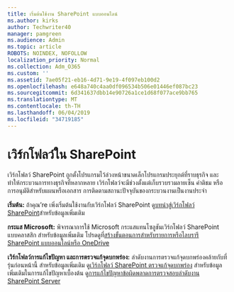 ```yaml
---
title: เริ่มต้นใช้งาน SharePoint แบบออนไลน์
ms.author: kirks
author: Techwriter40
manager: pamgreen
ms.audience: Admin
ms.topic: article
ROBOTS: NOINDEX, NOFOLLOW
localization_priority: Normal
ms.collection: Adm_O365
ms.custom: ''
ms.assetid: 7ae05f21-eb16-4d71-9e19-4f097eb100d2
ms.openlocfilehash: e648a740c4aa0df096534b506e01446ef087bc23
ms.sourcegitcommit: 6d341637dbb14e90726a1ce1d68f077ace9bb765
ms.translationtype: MT
ms.contentlocale: th-TH
ms.lasthandoff: 06/04/2019
ms.locfileid: "34719185"
---
```

# <a name="workflows-in-sharepoint"></a>เวิร์กโฟลว์ใน SharePoint

<p>เวิร์กโฟลว์ SharePoint ถูกตั้งโปรแกรมไว้ล่วงหน้าขนาดเล็กโปรแกรมประยุกต์ที่ราบธุรกิจ และทำให้กระบวนการทางธุรกิจที่หลากหลาย เวิร์กโฟลว์จะมีช่วงตั้งแต่เก็บรวบรวมลายเซ็น คำติชม หรือการอนุมัติสำหรับแผนหรือเอกสาร การติดตามสถานะปัจจุบันของกระบวนงานเป็นงานประจำ</p> <p><strong>เริ่มต้น:</strong> ถ้าคุณ&rsquo;re เพิ่งเริ่มต้นใช้งานกับเวิร์กโฟลว์ SharePoint ดู<a href="https://support.office.com/en-us/article/introduction-to-sharepoint-workflow-07982276-54e8-4e17-8699-5056eff4d9e3">บทนำสู่เวิร์กโฟลว์ SharePoint</a>สำหรับข้อมูลเพิ่มเติม</p> <p><strong>กระแส Microsoft:</strong> พิจารณาการใช้ Microsoft กระแสแทนโซลูชันเวิร์กโฟลว์ SharePoint แบบคลาสสิก สำหรับข้อมูลเพิ่มเติม โปรดดูที่<a href="https://support.office.com/en-us/article/create-a-flow-for-a-list-or-library-in-sharepoint-online-or-onedrive-for-business-a9c3e03b-0654-46af-a254-20252e580d01">สร้างขั้นตอนการสำหรับรายการหรือไลบรารี SharePoint แบบออนไลน์หรือ OneDrive</a></p> <p><strong>เวิร์กโฟลว์การแก้ไขปัญหา และการตรวจแก้จุดบกพร่อง:</strong> ลำดับงานการตรวจแก้จุดบกพร่องคล้ายกับที่รุ่นก่อนหน้านี้ สำหรับข้อมูลเพิ่มเติม ดู<a href="https://docs.microsoft.com/en-us/sharepoint/dev/general-development/debugging-sharepoint-server-workflows">เวิร์กโฟลว์ SharePoint ตรวจแก้จุดบกพร่อง</a> สำหรับข้อมูลเพิ่มเติมในการแก้ไขปัญหาเบื้องต้น ดู<a title="SharePoint Server การแก้ไขปัญหาข้อผิดพลาดการตรวจสอบลำดับงาน" href="https://docs.microsoft.com/en-us/sharepoint/dev/general-development/troubleshooting-sharepoint-server-workflow-validation-errors-in-visio">การแก้ไขปัญหาข้อผิดพลาดการตรวจสอบลำดับงาน SharePoint Server</a>&nbsp;</p>

